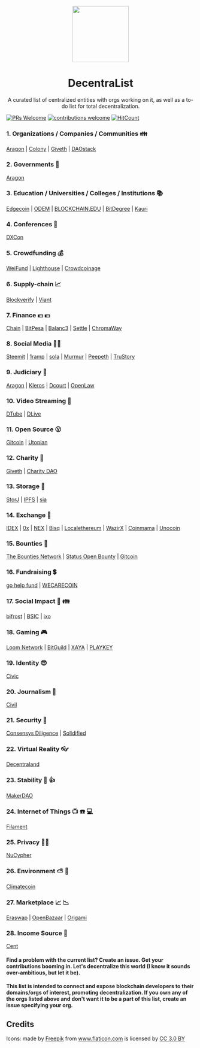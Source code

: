 <p align="center">
  <img src="./cryptocurrency.png" align="center" width="150">
</p>

<h1 align="center">DecentraList</h1>
<p align="center">A curated list of  centralized entities with orgs working on it, as well as a to-do list for total decentralization.</p> 


[![PRs Welcome](https://img.shields.io/badge/PRs-welcome-brightgreen.svg?style=flat-square)](http://makeapullrequest.com) [![contributions welcome](https://img.shields.io/badge/contributions-welcome-brightgreen.svg?style=flat)](https://github.com/dwyl/esta/issues) [![HitCount](http://hits.dwyl.io/smitrajput/HumbleGlobe.svg)](http://hits.dwyl.io/smitrajput/HumbleGlobe)


### 1. Organizations / Companies / Communities  :family: 
  [Aragon](https://aragon.org/) | [Colony](https://colony.io/) | [Giveth](https://giveth.io/) | [DAOstack](http://daostack.io/)

### 2. Governments :busts_in_silhouette:
  [Aragon](https://aragon.org/)

### 3. Education / Universities / Colleges / Institutions  :books:
[Edgecoin](https://www.edgecoin.io/) | [ODEM](https://odem.io/) | [BLOCKCHAIN.EDU](https://blockchainedu.io/) | [BitDegree](https://www.bitdegree.org) | [Kauri](https://kauri.io/)

### 4. Conferences  :speech_balloon:
  [DXCon](https://github.com/Blockternship/DXCon)

### 5. Crowdfunding  :moneybag:
  [WeiFund](http://weifund.io/) | [Lighthouse](https://lighthouse.cash/) | [Crowdcoinage](https://crowdcoinage.com/)

### 6. Supply-chain  :chart_with_upwards_trend:
[Blockverify](http://www.blockverify.io/) | [Viant](https://viant.io/)

### 7. Finance  :dollar: :dollar:
[Chain](https://chain.com/) | [BitPesa](https://www.bitpesa.co/) | [Balanc3](https://www.balanc3.net/) | [Settle](https://settle.finance/) | [ChromaWay](https://chromaway.com/)

### 8. Social Media  :pizza::smirk:
  [Steemit](https://steemit.com/) | [1ramp](https://1ramp.io/) | [sola](https://sola.ai/) | [Murmur](https://www.murmurdapp.com/) | [Peepeth](https://peepeth.com/welcome) | [TruStory](https://www.trustory.io/)

### 9. Judiciary  :cop:
  [Aragon](https://aragon.org/) | [Kleros](https://kleros.io/) | [Dcourt](https://dcourt.io/) | [OpenLaw](https://openlaw.io/)

### 10. Video Streaming :movie_camera:
  [DTube](https://d.tube/) | [DLive](https://dlive.io/)

### 11. Open Source :open_mouth:
  [Gitcoin](https://gitcoin.co/) | [Utopian](https://join.utopian.io/)

### 12. Charity :raised_hands:
  [Giveth](https://giveth.io/) | [Charity DAO](http://charity-dao.org/)
  
### 13. Storage :floppy_disk:
  [StorJ](https://storj.io/) | [IPFS](https://ipfs.io/) | [sia](http://www.sia.tech/)

### 14. Exchange :currency_exchange:
  [IDEX](https://idex.market/) | [0x](https://0xproject.com/) | [NEX](https://neonexchange.org/) | [Bisq](https://bisq.network/) | [Localethereum](https://localethereum.com/) | [WazirX](https://wazirx.com/) | [Coinmama](https://www.coinmama.com/?cxd=49533_372799&affid=49533) | [Unocoin](https://www.unocoin.com/)
              
### 15. Bounties :money_with_wings:
  [The Bounties Network](https://bounties.network/) | [Status Open Bounty](https://openbounty.status.im/) | [Gitcoin](https://gitcoin.co/)
  
### 16. Fundraising :heavy_dollar_sign:
  [go help fund](https://gohelpfund.com/) | [WECARECOIN](https://wecarecoin.com/)
  
### 17. Social Impact :clap: :family:
  [bifrost](https://www.projectbifrost.com/) | [BSIC](https://www.blockchainforsocialimpact.com/) | [ixo](https://ixo.world/)
  
### 18. Gaming :video_game:
  [Loom Network](https://loomx.io/) | [BitGuild](https://bitguild.io/) | [XAYA](https://xaya.io/) | [PLAYKEY](https://playkey.io/en/)
  
### 19. Identity :sunglasses:
[Civic](https://www.civic.com/)

### 20. Journalism :raising_hand:
[Civil](https://civil.co/)

### 21. Security :cop:
[Consensys Diligence](https://consensys.net/diligence/) | [Solidified](https://solidified.io/)

### 22. Virtual Reality :eyeglasses:
[Decentraland](https://decentraland.org/)

### 23. Stability :muscle: :thumbsup:
[MakerDAO](https://makerdao.com/dai)

### 24. Internet of Things :tv: :telephone: :computer:
[Filament](https://filament.com/)

### 25. Privacy :guardsman:
[NuCypher](https://www.nucypher.com/)

### 26. Environment  :partly_sunny: :ocean:
[Climatecoin](https://climatecoin.io/)

### 27. Marketplace :chart_with_upwards_trend: :chart_with_downwards_trend:
[Eraswap](https://www.eraswaptoken.io/) | [OpenBazaar](https://openbazaar.org/) | [Origami](https://ori.network/)

### 28. Income Source :atm:
[Cent](https://beta.cent.co/)
  
#### Find a problem with the current list? Create an issue. Get your contributions booming in. Let's decentralize this world (I know it sounds over-ambitious, but let it be).

#### This list is intended to connect and expose blockchain developers to their domains/orgs of interest, promoting decentralization. If you own any of the orgs listed above and don't want it to be a part of this list, create an issue specifying your org.

## Credits

<div>Icons: made by <a href="https://www.flaticon.com/authors/freepik" title="Freepik">Freepik</a> from <a href="https://www.flaticon.com/" title="Flaticon">www.flaticon.com</a> is licensed by <a href="http://creativecommons.org/licenses/by/3.0/" title="Creative Commons BY 3.0" target="_blank">CC 3.0 BY</a></div>
